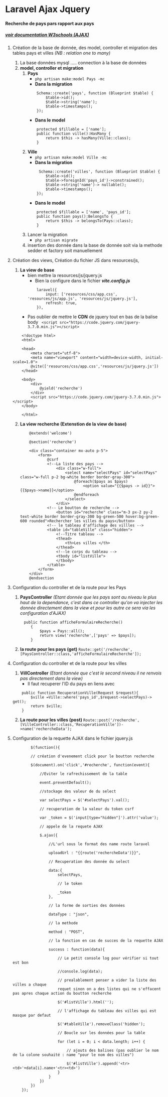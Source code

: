 # Laravel Ajax Jquery 
#### Recherche de pays pars rapport aux pays 

##### [voir documentation W3schools (AJAX)](https://www.w3schools.com/xml/ajax_intro.asp)

1. Création de la base de donnée, des model, controller et migration des tables pays et villes *(NB : relation one to many)*
    1. La base données mysql ..... connection à la base de données 
    2. **model, controller et migration**
        1. **Pays** 
            - `php artisan make:model Pays -mc`
            - **Dans la migration** 
            ```
                Schema::create('pays', function (Blueprint $table) {
                    $table->id();
                    $table->string('name');
                    $table->timestamps();
                });
            ```
            - **Dans le model**
            ```
                protected $fillable = ['name'];
                public function ville():HasMany {
                    return $this -> hasMany(Ville::class);
                }
            ```
        2. **Ville** 
            - `php artisan make:model Ville -mc`
            - **Dans la migration** 
            ```
                 Schema::create('villes', function (Blueprint $table) {
                    $table->id();
                    $table->foreignId('pays_id')->constrained();
                    $table->string('name')-> nullable();
                    $table->timestamps();
                });
            ```
            - **Dans le model**
            ```
                protected $fillable = ['name', 'pays_id']; 
                public function pays():BelongsTo {
                    return $this -> belongsTo(Pays::class);
                }   
            ``` 
        3. Lancer la migration 
            - `php artisan migrate`
        4. insertion des donnée dans la base de donnée soit via la methode sedder et factory soit manuellement
2. Création des views, Création du fichier JS dans resources/js,
    1. **La view de base** 
        - bien mettre la resources/js/jquery.js
            - Bien la configure dans le fichier ***vite.config.js***
            ```
                laravel({
                    input: ['resources/css/app.css', 'resources/js/app.js', 'resources/js/jquery.js'],
                    refresh: true,
                }),
            ```
        - Pas oublier de mettre le **CDN** de jquery tout en bas de la balise body
            ` <script src="https://code.jquery.com/jquery-3.7.0.min.js"></script>`
    
    ```
        <!doctype html>
        <html>

        <head>
            <meta charset="utf-8">
            <meta name="viewport" content="width=device-width, initial-scale=1.0">
            @vite(['resources/css/app.css','resources/js/jquery.js'])
        </head>

        <body>
            <div>
                @yield('recherche')
            </div>
            <script src="https://code.jquery.com/jquery-3.7.0.min.js"></script>
        </body>

        </html>
    ```
    2. **La view recherche (Extenstion de la view de base)** 
    
        ```
            @extends('welcome')

            @section('recherche')

            <div class="container mx-auto p-5">
                <form>
                    @csrf
                    <!--La liste des pays --> 
                        <div class="w-full">
                            <select name="selectPays" id="selectPays" class="w-full p-2 bg-white border border-gray-300">
                                @foreach($pays as $pays)
                                    <option value="{{$pays -> id}}">{{$pays->name}}</option>
                                @endforeach
                            </select>
                        </div>
                    <!-- Le boutton de recherche --> 
                        <button id="recherche" class="m-3 px-2 py-2 text-white border border-gray-300 bg-green-500 hover:bg-green-600 rounded">Rechercher les villes du pays</button>
                    <!-- le tableau d'affichage des villles --> 
                    <table id="tableVille" class="hidden">
                        <!--Titre tableau --> 
                        <thead>
                            <th>Les villes </th>
                        </thead>
                        <!--le corps du tableau --> 
                        <tbody id="listVille">
                        </tbody>
                    </table>
                </form>
            </div>
            @endsection
        ```
3. Configuration du controller et de la route pour les Pays 
    1. **PaysController** *(Etant donnée que les pays sont au niveau le plus haut de la dependance, c'est dans ce controller qu'on va injecter les donnée directement dans la view et pour les autre ce sera via les configuration d'AJAX)*

    ```
         public function afficheFormulaireRecherche()
            {
                $pays = Pays::all();
                return view('recherche',['pays' => $pays]);
            }
    ```
    2. **la route pour les pays (get)** 
    `Route::get('/recherche',[PaysController::class,'afficheFormulaireRecherche']);`
4. Configuration du controller et de la route pour les villes 
    1. **VillController** *(Etant donnée que c'est le second niveau il ne renvois pas directement dans la view)*
        - Il faut recuperer l'ID du pays en liens avec  
    ```
        public function RecuperationVille(Request $request){
            $ville =Ville::where('pays_id',$request->selectPays)-> get();
            return $ville;
        }
    ```
    2. **La route pour les villes (post)** 
    `Route::post('/recherche',[VilleController::class,'RecuperationVille'])->name('rechercheData');`
5. Configuration de la requette AJAX dans le fichier jquery.js
    ```
            $(function(){

            // création d'evenement click pour le boutton recherche 
            
            $(document).on('click','#recherche', function(event){
            
                //Eviter le rafrechissement de la table 
            
                event.preventDefault();

                //stockage des valeur de du select 

                var selectPays = $('#selectPays').val();

                // recuperation de la valeur du token csrf

                var _token = $('input[type="hidden"]').attr('value');

                // appele de la requete AJAX 

                $.ajax({
            
                    //L'url sous le format des name route laravel 
            
                    uploadUrl : "{{route('rechercheData')}}",
            
                    // Recuperation des donnée du select 
            
                    data:{
                        selectPays,
            
                        // le token 
            
                        _token
                    },
            
                    // la forme de sorties des données 
            
                    dataType : "json",
            
                    // la methode 
            
                    method : "POST",
            
                    // la fonction en cas de succes de la requette AJAX
            
                    success : function(data){
            
                        // Le petit console log pour vérifier si tout est bon 
            
                        //console.log(data);
            
                        // prealablement penser a vider la liste des villes a chaque 
                        requet sinon on a des listes qui ne s'effacent pas apres chaque action du boutton recherche 
                        
                        $('#listVille').html('');
                        
                        // l'affichage du tableau des villes qui est masque par defaut 
                        
                        $('#tableVille').removeClass('hidden');
                        
                        // Boucle sur les données pour la table 
                        
                        for (let i = 0; i < data.length; i++) {
                        
                            // ajouts des balises (pas oublier le nom de la colone souhaité : name "pour le nom des villes")
                        
                            $('#listVille').append('<tr><td>'+data[i].name+'<tr><td>')
                        }
                    }
                })
            })
        });
    ```



